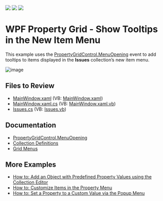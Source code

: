 <!-- default badges list -->
![](https://img.shields.io/endpoint?url=https://codecentral.devexpress.com/api/v1/VersionRange/556744257/22.2.1%2B)
[![](https://img.shields.io/badge/Open_in_DevExpress_Support_Center-FF7200?style=flat-square&logo=DevExpress&logoColor=white)](https://supportcenter.devexpress.com/ticket/details/T1123383)
[![](https://img.shields.io/badge/📖_How_to_use_DevExpress_Examples-e9f6fc?style=flat-square)](https://docs.devexpress.com/GeneralInformation/403183)
<!-- default badges end -->
# WPF Property Grid - Show Tooltips in the New Item Menu

This example uses the [PropertyGridControl.MenuOpening](https://docs.devexpress.com/WPF/DevExpress.Xpf.PropertyGrid.PropertyGridControl.MenuOpening?v=22.2) event to add tooltips to items displayed in the **Issues** collection’s new item menu. 

![image](https://user-images.githubusercontent.com/65009440/197530011-bde10072-a2b7-4bcc-88bf-560c0c0d00b9.png)

## Files to Review

- [MainWindow.xaml](./CS/PropertyGridMenuOpening/MainWindow.xaml) (VB: [MainWindow.xaml](./VB/PropertyGridMenuOpening/MainWindow.xaml))
- [MainWindow.xaml.cs](./CS/PropertyGridMenuOpening/MainWindow.xaml.cs) (VB: [MainWindow.xaml.vb](./VB/PropertyGridMenuOpening/MainWindow.xaml.vb))
- [Issues.cs](./CS/PropertyGridMenuOpening/Issues.cs) (VB: [Issues.vb](./VB/PropertyGridMenuOpening/Issues.vb))

## Documentation

- [PropertyGridControl.MenuOpening](https://docs.devexpress.com/WPF/DevExpress.Xpf.PropertyGrid.PropertyGridControl.MenuOpening?v=22.2)
- [Collection Definitions](https://docs.devexpress.com/WPF/15719/controls-and-libraries/property-grid/property-definitions/collection-definitions)
- [Grid Menus](https://docs.devexpress.com/WPF/15631/controls-and-libraries/property-grid/visual-elements/grid-menus?v=22.2)

## More Examples

- [How to: Add an Object with Predefined Property Values using the Collection Editor](https://github.com/DevExpress-Examples/how-to-add-an-object-with-predefined-property-values-using-the-collection-editor-e4855)
- [How to: Customize Items in the Property Menu](https://github.com/DevExpress-Examples/how-to-customize-items-in-the-property-menu-t324101)
- [How to: Set a Property to a Custom Value via the Popup Menu](https://github.com/DevExpress-Examples/how-to-set-a-property-to-a-custom-value-via-the-popup-menu-t135069)
